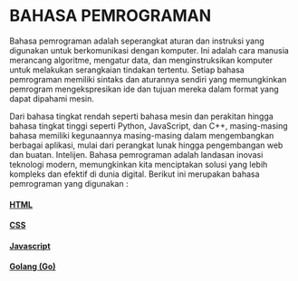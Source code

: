# BAHASA PEMROGRAMAN

Bahasa pemrograman adalah seperangkat aturan dan instruksi yang digunakan untuk berkomunikasi dengan komputer. Ini adalah cara manusia merancang algoritme, mengatur data, dan menginstruksikan komputer untuk melakukan serangkaian tindakan tertentu. Setiap bahasa pemrograman memiliki sintaks dan aturannya sendiri yang memungkinkan pemrogram mengekspresikan ide dan tujuan mereka dalam format yang dapat dipahami mesin. 

Dari bahasa tingkat rendah seperti bahasa mesin dan perakitan hingga bahasa tingkat tinggi seperti Python, JavaScript, dan C++, masing-masing bahasa memiliki kegunaannya masing-masing dalam mengembangkan berbagai aplikasi, mulai dari perangkat lunak hingga pengembangan web dan buatan. Intelijen. Bahasa pemrograman adalah landasan inovasi teknologi modern, memungkinkan kita  menciptakan solusi yang lebih kompleks dan efektif di dunia digital. Berikut ini merupakan bahasa pemrograman yang digunakan :

#### [HTML](./A.%20Bahasa%20Pemrograman/a.%20HTML/README.MD)
#### [CSS](./A.%20Bahasa%20Pemrograman/b.%20CSS/README.MD)
#### [Javascript](./A.%20Bahasa%20Pemrograman/c.%20Javascript/README.MD)
#### [Golang (Go)](./A.%20Bahasa%20Pemrograman/d.%20Golang%20(Go)/README.MD)
